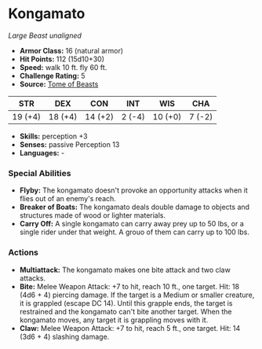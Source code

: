 # Kongamato

*Large* *Beast* *unaligned*

- **Armor Class:** 16 (natural armor)
- **Hit Points:** 112 (15d10+30)
- **Speed:** walk 10 ft. fly 60 ft.
- **Challenge Rating:** 5
- **Source:** [Tome of Beasts](https://koboldpress.com/kpstore/product/tome-of-beasts-for-5th-edition-print/)

| STR | DEX | CON | INT | WIS | CHA |
| --- | --- | --- | --- | --- | --- |
| 19 (+4) | 18 (+4) | 14 (+2) | 2 (-4) | 10 (+0) | 7 (-2) |

- **Skills:** perception +3
- **Senses:** passive Perception 13
- **Languages:** -
### Special Abilities
- **Flyby:** The kongamato doesn't provoke an opportunity attacks when it flies out of an enemy's reach.
- **Breaker of Boats:** The kongamato deals double damage to objects and structures made of wood or lighter materials.
- **Carry Off:** A single kongamato can carry away prey up to 50 lbs, or a single rider under that weight. A grouo of them can carry up to 100 lbs.
### Actions
- **Multiattack:** The kongamato makes one bite attack and two claw attacks.
- **Bite:** Melee Weapon Attack: +7 to hit, reach 10 ft., one target. Hit: 18 (4d6 + 4) piercing damage. If the target is a Medium or smaller creature, it is grappled (escape DC 14). Until this grapple ends, the target is restrained and the kongamato can't bite another target. When the kongamato moves, any target it is grappling moves with it.
- **Claw:** Melee Weapon Attack: +7 to hit, reach 5 ft., one target. Hit: 14 (3d6 + 4) slashing damage.
